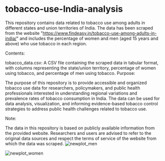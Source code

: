# tobacco-use-India-analysis

This repository contains data related to tobacco use among adults in different states and union territories of India. The data has been scraped from the website "https://www.findeasy.in/tobacco-use-among-adults-in-india/" and includes the percentage of women and men (aged 15 years and above) who use tobacco in each region.

Contents:

tobacco_data.csv: A CSV file containing the scraped data in tabular format, with columns representing the state/union territory, percentage of women using tobacco, and percentage of men using tobacco.
Purpose:

The purpose of this repository is to provide accessible and organized tobacco use data for researchers, policymakers, and public health professionals interested in understanding regional variations and prevalence rates of tobacco consumption in India. The data can be used for data analysis, visualization, and informing evidence-based tobacco control strategies to address public health challenges related to tobacco use.

Note:

The data in this repository is based on publicly available information from the provided website. Researchers and users are advised to refer to the original data sources and respect the terms of service of the website from which the data was scraped.
![newplot_men](https://github.com/arnabde05/tobacco-use-India-analysis/assets/87455060/902372ed-3741-4ef7-a4e9-2d6c2cd26dbe)

![newplot_women](https://github.com/arnabde05/tobacco-use-India-analysis/assets/87455060/23812581-cb6a-4c28-9533-9c026a68e234)
